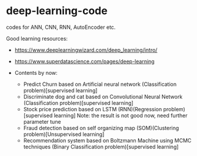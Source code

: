 # deep-learning-code
codes for ANN, CNN, RNN, AutoEncoder etc.

Good learning resources: 
- https://www.deeplearningwizard.com/deep_learning/intro/
- https://www.superdatascience.com/pages/deep-learning


- Contents by now:
    - Predict Churn based on Artificial neural network (Classification problem)[supervised learning]
    - Discriminate dog and cat based on Convolutional Neural Network (Classification problem)[supervised learning]
    - Stock price prediction based on LSTM (RNN)(Regression problem)[supervised learning] Note: the result is not good now, need further parameter tune
    - Fraud detection based on self organizing map (SOM)(Clustering problem)[Unsupervised learning]
    - Recommendation system based on Boltzmann Machine using MCMC techniques (Binary Classification problem)[supervised learning]
